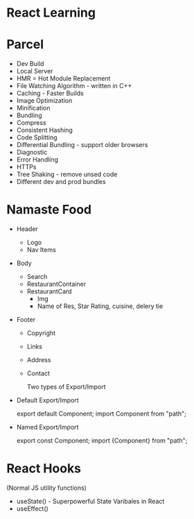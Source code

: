 # React Learning

# Parcel

- Dev Build
- Local Server
- HMR = Hot Module Replacement
- File Watching Algorithm - written in C++
- Caching - Faster Builds
- Image Optimization
- Minification
- Bundling
- Compress
- Consistent Hashing
- Code Splitting
- Differential Bundling - support older browsers
- Diagnostic
- Error Handling
- HTTPs
- Tree Shaking - remove unsed code
- Different dev and prod bundles

# Namaste Food

- Header
  - Logo
  - Nav Items
- Body
  - Search
  - RestaurantContainer
  - RestaurantCard
    - Img
    - Name of Res, Star Rating, cuisine, delery tie
- Footer

  - Copyright
  - Links
  - Address
  - Contact

    Two types of Export/Import

- Default Export/Import

  export default Component;
  import Component from "path";

- Named Export/Import

  export const Component;
  import {Component} from "path";

# React Hooks

(Normal JS utility functions)

- useState() - Superpowerful State Varibales in React
- useEffect()

